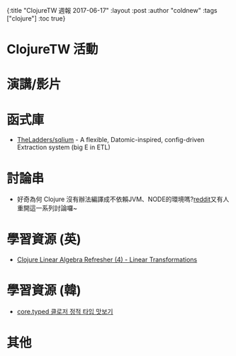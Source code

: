 {:title "ClojureTW 週報 2017-06-17"
:layout :post
:author "coldnew"
:tags  ["clojure"]
:toc true}

# ClojureTW 活動

# 演講/影片

# 函式庫

* [TheLadders/sqlium](https://github.com/TheLadders/sqlium) - A flexible, Datomic-inspired, config-driven Extraction system (big E in ETL)

# 討論串

* 好奇為何 Clojure 沒有辦法編譯成不依賴JVM、NODE的環境嗎?[reddit](https://www.reddit.com/r/Clojure/comments/6hhg1h/why_isnt_there_a_compiled_or_interpreted_clojure/)又有人重開這一系列討論囉~


# 學習資源 (英)

* [Clojure Linear Algebra Refresher (4) - Linear Transformations](http://dragan.rocks/articles/17/Clojure-Linear-Algebra-Refresher-Linear-Transformations)

# 學習資源 (韓)

* [core.typed 클로저 정적 타입 맛보기](http://clojure.kr/core.typed)

# 其他
